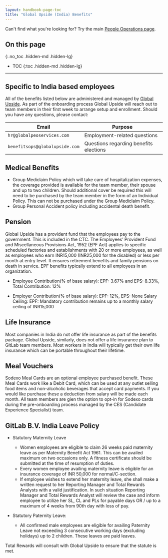 ```yaml
---
layout: handbook-page-toc
title: "Global Upside (India) Benefits"
---
```


Can't find what you're looking for? Try the main [People Operations page](/handbook/people-operations).

## On this page
{:.no_toc .hidden-md .hidden-lg}

- TOC
{:toc .hidden-md .hidden-lg}

----

## Specific to India based employees

All of the benefits listed below are administered and managed by [Global Upside](https://globalupside.com/). As part of the onboarding process Global Upside will reach out to team members in their first week to arrange setup and enrollment.  Should you have any questions, please contact:

| Email | Purpose |
| ------ | ------ |
| `hr@globalpeoservices.com` | Employment-related questions |
| `benefitsops@globalupside.com` | Questions regarding benefits elections |

## Medical Benefits

* Group Mediclaim Policy which will take care of hospitalization expenses, the coverage provided is available for the team member, their spouse and up to two children.  Should additional cover be required this will need to be purchased by the team member in the form of an Individual Policy. This can not be purchased under the Group Mediclaim Policy.
* Group Personal Accident policy including accidental death benefit.

## Pension

Global Upside has a provident fund that the employees pay to the government. This is included in the CTC. The Employees’ Provident Fund and Miscellaneous Provisions Act, 1952 (EPF Act) applies to specific scheduled factories and establishments with 20 or more employees, as well as employees who earn INR15,000 (INR25,000 for the disabled) or less per month at entry level. It ensures retirement benefits and family pensions on death in service. EPF benefits typically extend to all employees in an organization.


* Employee Contribution(% of base salary):
EPF: 3.67% and EPS: 8.33%, Total Contribution: 12%

* Employer Contribution(% of base salary):
EPF: 12%, EPS: None
Salary Ceiling: EPF: Mandatory contribution remains up to a monthly salary ceiling of INR15,000

## Life Insurance

Most companies in India do not offer life insurance as part of the benefits package. Global Upside, similarly, does not offer a life insurance plan to GitLab team members. Most workers in India will typically get their own life insurance which can be portable throughout their lifetime.

## Meal Vouchers

Sodexo Meal Cards are an optional employee purchased benefit. These Meal Cards work like a Debit Card, which can be used at any outlet selling food items and non-alcoholic beverages that accept card payments. If you would like purchase these a deduction from salary will be made each month. All team members are gien the option to opt-in for Sodexo cards during the pre-onboarding process managed by the CES (Candidate Experience Specialist) team.  

## GitLab B.V. India Leave Policy

* Statutory Maternity Leave
  - Women employees are eligible to claim 26 weeks paid maternity leave as per Maternity Benefit Act 1961. This can be availed maximum on two occasions only. A fitness certificate should be submitted at the time of resumption of duties.
  - Every women employee availing maternity leave is eligible for an insurance coverage of INR 50,000 for normal/C-section.
  - If employee wishes to extend her maternity leave, she shall make a written request to her Reporting Manager and Total Rewards Analysts with a valid justification. In such situation Reporting Manager and Total Rewards Analyst will review the case and inform employee to utilize her SL, CL and PLs for payable days OR / up to a maximum of 4 weeks from 90th day with loss of pay.

* Statutory Paternity Leave:  
  - All confirmed male employees are eligible for availing Paternity Leave not exceeding 3 consecutive working days (excluding holidays) up to 2 children. These leaves are paid leaves.

Total Rewards will consult with Global Upside to ensure that the statute is met.
